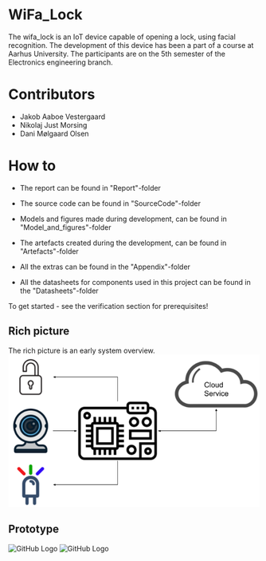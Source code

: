 # WiFa_Lock
The wifa_lock is an IoT device capable of opening a lock, using facial recognition.
The development of this device has been a part of a course at Aarhus University.
The participants are on the 5th semester of the Electronics engineering branch.

# Contributors
- Jakob Aaboe Vestergaard
- Nikolaj Just Morsing
- Dani Mølgaard Olsen

# How to
- The report can be found in "Report"-folder

- The source code can be found in "SourceCode"-folder

- Models and figures made during development, can be found in "Model_and_figures"-folder

- The artefacts created during the development, can be found in "Artefacts"-folder

- All the extras can be found in the "Appendix"-folder

- All the datasheets for components used in this project can be found in the "Datasheets"-folder

To get started - see the verification section for prerequisites!

## Rich picture
The rich picture is an early system overview.  
![GitHub Logo](/Models_and_figures/RichPicture.png)

## Prototype
![GitHub Logo](/Images/mainModule_prototype.jpg)
![GitHub Logo](/Images/camModule_prototype.jpg)

